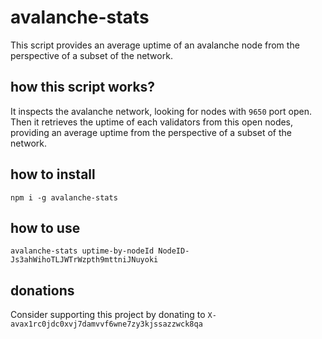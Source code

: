 # avalanche-stats
This script provides an average uptime of an avalanche node from the perspective of a subset of the network.

## how this script works?
It inspects the avalanche network, looking for nodes with `9650` port open. Then it retrieves the uptime of each validators from this open nodes, providing an average uptime from the perspective of a subset of the network.

## how to install
```
npm i -g avalanche-stats
```

## how to use
```
avalanche-stats uptime-by-nodeId NodeID-Js3ahWihoTLJWTrWzpth9mttniJNuyoki
```

## donations
Consider supporting this project by donating to `X-avax1rc0jdc0xvj7damvvf6wne7zy3kjssazzwck8qa`
